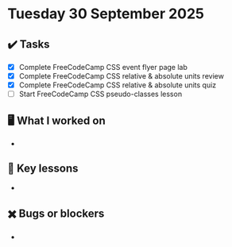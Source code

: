 # Tuesday 30 September 2025

## ✔️ Tasks

- [x] Complete FreeCodeCamp CSS event flyer page lab
- [x] Complete FreeCodeCamp CSS relative & absolute units review
- [x] Complete FreeCodeCamp CSS relative & absolute units quiz
- [ ] Start FreeCodeCamp CSS pseudo-classes lesson

## 🖥️ What I worked on

- 

## 📓 Key lessons

- 

## ✖️ Bugs or blockers

- 
